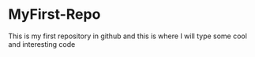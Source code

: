 # MyFirst-Repo
This is my first repository in github and this is where I will type some cool and interesting code
